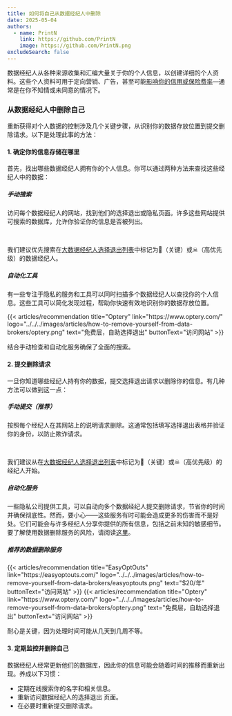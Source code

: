 ```yaml
---
title: 如何将自己从数据经纪人中删除
date: 2025-05-04
authors:
  - name: PrintN
    link: https://github.com/PrintN
    image: https://github.com/PrintN.png
excludeSearch: false
---
```

数据经纪人从各种来源收集和汇编大量关于你的个人信息，以创建详细的个人资料。这些个人资料可用于定向营销、广告，甚至可能[影响你的信用或保险费率](https://www.npr.org/sections/health-shots/2018/07/17/629441555/health-insurers-are-vacuuming-up-details-about-you-and-it-could-raise-your-rates)—通常是在你不知情或未同意的情况下。

### 从数据经纪人中删除自己
重新获得对个人数据的控制涉及几个关键步骤，从识别你的数据存放位置到提交删除请求。以下是处理此事的方法：

#### 1. 确定你的信息存储在哪里
首先，找出哪些数据经纪人拥有你的个人信息。你可以通过两种方法来查找这些经纪人中的数据：

##### 手动搜索
访问每个数据经纪人的网站，找到他们的选择退出或隐私页面。许多这些网站提供可搜索的数据库，允许你验证你的信息是否被列出。

<br>

我们建议优先搜索在[大数据经纪人选择退出列表](https://github.com/yaelwrites/Big-Ass-Data-Broker-Opt-Out-List)中标记为💐（关键）或☠（高优先级）的数据经纪人。

##### 自动化工具
有一些专注于隐私的服务和工具可以同时扫描多个数据经纪人以查找你的个人信息。这些工具可以简化发现过程，帮助你快速有效地识别你的数据存放位置。

<div class="recommendations">  
  <div class="grid">
    {{< articles/recommendation title="Optery" link="https://www.optery.com/" logo="../../../images/articles/how-to-remove-yourself-from-data-brokers/optery.png" text="免费层，自助选择退出" buttonText="访问网站" >}}
  </div>
</div>

结合手动检查和自动化服务确保了全面的搜索。

#### 2. 提交删除请求
一旦你知道哪些经纪人持有你的数据，提交选择退出请求以删除你的信息。有几种方法可以做到这一点：

##### 手动提交（推荐）
按照每个经纪人在其网站上的说明请求删除。这通常包括填写选择退出表格并验证你的身份，以防止欺诈请求。

<br>

我们建议从在[大数据经纪人选择退出列表](https://github.com/yaelwrites/Big-Ass-Data-Broker-Opt-Out-List)中标记为💐（关键）或☠（高优先级）的经纪人开始。

##### 自动化服务
一些隐私公司提供工具，可以自动向多个数据经纪人提交删除请求，节省你的时间并确保彻底性。然而，要小心——这些服务有时可能会造成更多的伤害而不是好处。它们可能会与许多经纪人分享你提供的所有信息，包括之前未知的敏感细节。要了解使用数据删除服务的风险，请阅读[这里](https://inteltechniques.com/blog/2023/09/19/the-dangers-of-data-removal-service-doxxing/)。

##### 推荐的数据删除服务
<div class="recommendations">  
  <div class="grid">
    {{< articles/recommendation title="EasyOptOuts" link="https://easyoptouts.com/" logo="../../../images/articles/how-to-remove-yourself-from-data-brokers/easyoptouts.png" text="$20/年" buttonText="访问网站" >}}
    {{< articles/recommendation title="Optery" link="https://www.optery.com/" logo="../../../images/articles/how-to-remove-yourself-from-data-brokers/optery.png" text="免费层，自助选择退出" buttonText="访问网站" >}}
  </div>
</div>

耐心是关键，因为处理时间可能从几天到几周不等。

#### 3. 定期监控并删除自己
数据经纪人经常更新他们的数据库，因此你的信息可能会随着时间的推移而重新出现。养成以下习惯：
- 定期在线搜索你的名字和相关信息。
- 重新访问数据经纪人的选择退出 页面。
- 在必要时重新提交删除请求。